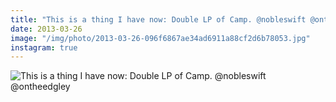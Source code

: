 ```yaml
---
title: "This is a thing I have now: Double LP of Camp. @nobleswift @ontheedgley"
date: 2013-03-26
image: "/img/photo/2013-03-26-096f6867ae34ad6911a88cf2d6b78053.jpg"
instagram: true
---
```


![This is a thing I have now: Double LP of Camp. @nobleswift @ontheedgley](/img/photo/2013-03-26-096f6867ae34ad6911a88cf2d6b78053.jpg)
